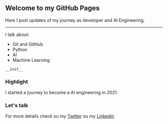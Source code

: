 ## Welcome to my GitHub Pages

Here I post updates of my journey as developer and AI Engineering.

---

I talk about:

* Git and GitHub
* Python
* AI
* Machine Learning

```
__init__
```

### Highlight

I started a journey to become a AI engineering in 2021.


### Let's talk

For more details check ou my [Twitter](https://twitter.com/fafistarol) ou my [Linkedin](https://www.linkedin.com/in/fabiofistarol/)


<!-- ```markdown
Syntax highlighted code block

# Header 1
## Header 2
### Header 3

- Bulleted
- List

1. Numbered
2. List

**Bold** and _Italic_ and `Code` text

[Link](url) and ![Image](src)
``` -->